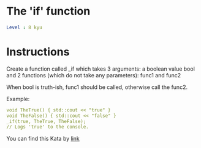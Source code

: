 # The 'if' function

```yaml
Level : 8 kyu
```

# Instructions

Create a function called _if which takes 3 arguments: a boolean value bool and 2 functions (which do not take any parameters): func1 and func2

When bool is truth-ish, func1 should be called, otherwise call the func2.

Example:

```yaml
void TheTrue() { std::cout << "true" }
void TheFalse() { std::cout << "false" }
_if(true, TheTrue, TheFalse);
// Logs 'true' to the console.
```
 
You can find this Kata by [link](https://www.codewars.com/kata/54147087d5c2ebe4f1000805/train/cpp)